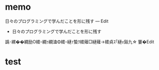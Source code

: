 # memo
日々のプログラミングで学んだことを形に残す — Edit
- 日々のプログラミングで学んだことを形に残す

譌･縲��繝励Ο繧ｰ繝ｩ繝溘Φ繧ｰ縺ｧ蟄ｦ繧薙□縺薙→繧貞ｽ｢縺ｫ谿九☆ 窶�Edit

# test
